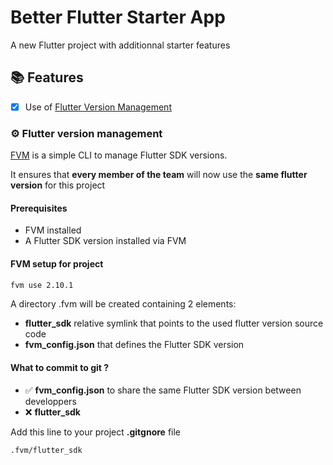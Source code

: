 # Better Flutter Starter App

A new Flutter project with additionnal starter features

## 📚 Features

- [x] Use of [Flutter Version Management](#fvm)

<a name="fvm"/>

### ⚙️ Flutter version management

[FVM](https://fvm.app/) is a simple CLI to manage Flutter SDK versions.

It ensures that **every member of the team** will now use the **same flutter version** for this project

#### Prerequisites

- FVM installed
- A Flutter SDK version installed via FVM

#### FVM setup for project

```bash
fvm use 2.10.1
```

A directory .fvm will be created containing 2 elements:
- **flutter_sdk** relative symlink that points to the used flutter version source code
- **fvm_config.json** that defines the Flutter SDK version

####  What to commit to git ?
- ✅ **fvm_config.json** to share the same Flutter SDK version between developpers
- ❌ **flutter_sdk**

Add this line to your project **.gitgnore** file
```.gitignore
.fvm/flutter_sdk
```
